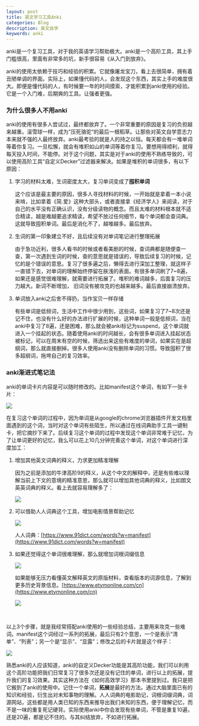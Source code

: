 ```yaml
---
layout: post
title: 英文学习工具Anki
categories: Blog
description: 英文自学
keywords: anki
---
```


anki是一个复习工具，对于我的英语学习帮助极大。anki是一个高阶工具，其上手门槛很高，里面有非常多的坑，新手很容易《从入门到放弃》。

anki的使用太依赖于技巧和经验的积累。它就像屠龙宝刀，看上去很简单，拥有着丑陋单调的界面。实际上，如果懂代码的人，会发现这个东西，其实上手的难度很大。即便是懂代码的人，有时候要一年的时间摸索，才能积累到anki使用的经验。它是一个入门难，后期爽的工具。让强者更强。



### 为什么很多人不用anki

anki的使用有很多人尝试过，最终都放弃了。一个非常重要的原因是复习的负担越来越重。滚雪球一样，成为”压死骆驼“的最后一根稻草。让那些对英文自学意志力本来就不强的人最终放弃。anki最考验的就是人的持之以恒。每天都会有一堆单词等着你复习。一旦松懈，就会有堆积如山的单词等着你复习。要想用得顺利，就得每天投入时间，不能停。对于这个问题，其实是对于anki的使用不熟练导致的，可以使用高阶工具“自定义Decker”过滤器来解决。如果是堆积的单词很多，有以下原因：



1. 学习的材料太难，生词密度太大，复习单词变成了**囤积单词**

   这个应该是最主要的原因，很多人寻找材料的时候，一开始就是拿着一本小说来啃，比如拿着《简.爱》这种大部头，或者直接拿《经济学人》来阅读，对于自己的水平没有正确认识，没有分级读物的概念。而且太难的材料根本就不适合精读，越是难越要追求精读，希望不放过任何细节，每个单词都会查词典。这就导致囤积单词。最后是消化不了，越堆越多。最后放弃。

2. 生词的第一印象建立不好，且后续没有对单词笔记进行整理拓展

   由于急功近利，很多人看书的时候或者看美剧的时候，查词典都是随便查一查，第一次遇到生词的时候，查的意思就是错误的，导致后续复习的时候，记忆的是个错误的意思。复习了很多遍之后，懒得去进行深加工整理，就这样子一直错下去，对单词的理解始终停留在肤浅的表面。有很多单词刷了7~8遍，如果还是感觉很难理解，就需要进行拓展了。堆积的难词越多，后面复习的压力越大。新词不断增加， 旧词没有被攻克的也越来越多。最后直接崩溃放弃。

3. 单词放入anki之后舍不得扔，当作宝贝一样存储

   有些单词是低频词，生活中工作中很少用到，这些词，如果复习了7~8次还是记不住，也没有什么好的办法进行扩展的时候，这种单词一般是低频词，当在anki中复习了8遍，还是困难，那么就会被anki标记为suspend，这个单词就进入一个挂起的状态。随着使用anki的时间越长，会有很多单词进入挂起状态被标记，可以在周末有空的时候，筛选出来这些有难度的单词，如果实在是超纲词，那么就直接删掉。很多人使用anki没有删除单词的习惯。导致囤积了很多超纲词，拖垮自己的复习效率。



### anki渐进式笔记法

anki的单词卡片内容是可以随时修改的。比如manifest这个单词，有如下一张卡片：

<img src="https://cs-cn.top//images/posts/20210714194447.png"/>

在复习这个单词的过程中，因为单词是从google的chrome浏览器插件开发文档里面遇到的这个词，当时对这个单词有些陌生，所以通过在线词典助手工具一键制卡，把它摘抄下来了。后续复习这个单词的过程中发现这个单词非常难于记忆，为了让单词更好的记忆，我么可以花上10几分钟完善这个单词，对这个单词进行深度加工：

1. 增加其他英文词典的释义，力求更加精准理解

   因为之前是添加的牛津高阶9的释义，从这个中文的解释中，还是有些难以理解当前上下文的意境的精准意思，那么就可以增加其他词典的释义，比如朗文英英词典的释义。看上去就容易理解多了：

   <img src="https://cs-cn.top//images/posts/20210714195219.png"/>

2. 可以借助人人词典这个工具，增加电影情景帮助记忆

   <img src="https://cs-cn.top//images/posts/manifest_95833.png"/>

   人人词典：[https://www.91dict.com/words?w=manifest](https://www.91dict.com/words?w=manifest)

3. 如果还觉得这个单词很难理解，那么就增加词根词缀信息

   <img src="https://cs-cn.top//images/posts/cigen_cizui_200816.png"/>

   如果能够无压力看懂英文解释英文的原版材料，查看版本的词源信息，了解到更多历史背景信息。[https://www.etymonline.com/cn](https://www.etymonline.com/cn)

   <img src="https://cs-cn.top//images/posts/suyuan_03526.png"/>


<br/>

以上3个步骤，就是我经常搭配anki使用的一些经验总结，主要用来攻克一些难词。manifest这个词经过一系列的拓展，最后只有2个意思，一个是表示“清单”、“列表”；另一个是“显示”、“显露”；修改之后的卡片就是这个样子：

<img src="https://cs-cn.top//images/posts/result_203722.png"/>
<br/>


熟悉anki的人应该知道，anki的自定义Decker功能是其高阶功能，我们可以利用这个高阶功能把我们日常复习了很多次还是没有记住的单词，进行以上的拓展，提升我们的复习效果。其实这种方法在《如何高效学习》那本书里提到过。我只是把它搬到了anki的使用中。记住一个单词，**拓展**是最好的方法。通过大脑里面已有的知识和经验，衍生出对未知事物的理解。人人词典的电影助记，词根词缀词典，词源网站，这些都是用人类已知的东西来推导出我们未知的东西，便于理解记忆，而不是一味的重复死记硬背。实际使用anki中你会发现有些单词，不管是重复10遍，还是20遍，都是记不住的。与其纠结放弃，不如进行拓展。











